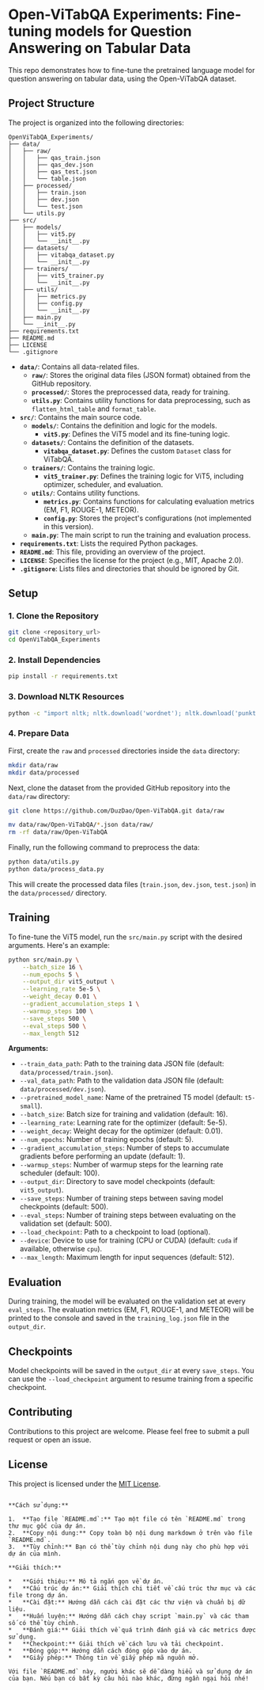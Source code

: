 # Open-ViTabQA Experiments: Fine-tuning models for Question Answering on Tabular Data

This repo demonstrates how to fine-tune the pretrained language model for question answering on tabular data, using the Open-ViTabQA dataset.

## Project Structure

The project is organized into the following directories:

```
OpenViTabQA_Experiments/
├── data/
│   ├── raw/
│   │   ├── qas_train.json
│   │   ├── qas_dev.json
│   │   ├── qas_test.json
│   │   └── table.json
│   ├── processed/
│   │   ├── train.json
│   │   ├── dev.json
│   │   └── test.json
│   └── utils.py
├── src/
│   ├── models/
│   │   ├── vit5.py
│   │   └── __init__.py
│   ├── datasets/
│   │   ├── vitabqa_dataset.py
│   │   └── __init__.py
│   ├── trainers/
│   │   ├── vit5_trainer.py
│   │   └── __init__.py
│   ├── utils/
│   │   ├── metrics.py
│   │   ├── config.py
│   │   └── __init__.py
│   ├── main.py
│   └── __init__.py
├── requirements.txt
├── README.md
├── LICENSE
└── .gitignore
```

*   **`data/`**: Contains all data-related files.
    *   **`raw/`**: Stores the original data files (JSON format) obtained from the GitHub repository.
    *   **`processed/`**: Stores the preprocessed data, ready for training.
    *   **`utils.py`**: Contains utility functions for data preprocessing, such as `flatten_html_table` and `format_table`.
*   **`src/`**: Contains the main source code.
    *   **`models/`**: Contains the definition and logic for the models.
        *   **`vit5.py`**: Defines the ViT5 model and its fine-tuning logic.
    *   **`datasets/`**: Contains the definition of the datasets.
        *   **`vitabqa_dataset.py`**: Defines the custom `Dataset` class for ViTabQA.
    *   **`trainers/`**: Contains the training logic.
        *   **`vit5_trainer.py`**: Defines the training logic for ViT5, including optimizer, scheduler, and evaluation.
    *   **`utils/`**: Contains utility functions.
        *   **`metrics.py`**: Contains functions for calculating evaluation metrics (EM, F1, ROUGE-1, METEOR).
        *   **`config.py`**: Stores the project's configurations (not implemented in this version).
    *   **`main.py`**: The main script to run the training and evaluation process.
*   **`requirements.txt`**: Lists the required Python packages.
*   **`README.md`**: This file, providing an overview of the project.
*   **`LICENSE`**: Specifies the license for the project (e.g., MIT, Apache 2.0).
*   **`.gitignore`**: Lists files and directories that should be ignored by Git.

## Setup

### 1. Clone the Repository

```bash
git clone <repository_url>
cd OpenViTabQA_Experiments
```

### 2. Install Dependencies

```bash
pip install -r requirements.txt
```

### 3. Download NLTK Resources

```bash
python -c "import nltk; nltk.download('wordnet'); nltk.download('punkt')"
```

### 4. Prepare Data

First, create the `raw` and `processed` directories inside the `data` directory:

```bash
mkdir data/raw
mkdir data/processed
```

Next, clone the dataset from the provided GitHub repository into the `data/raw` directory:

```bash
git clone https://github.com/DuzDao/Open-ViTabQA.git data/raw
```

```bash
mv data/raw/Open-ViTabQA/*.json data/raw/
rm -rf data/raw/Open-ViTabQA
```


Finally, run the following command to preprocess the data:

```bash
python data/utils.py
python data/process_data.py
```

This will create the processed data files (`train.json`, `dev.json`, `test.json`) in the `data/processed/` directory.

## Training

To fine-tune the ViT5 model, run the `src/main.py` script with the desired arguments. Here's an example:

```bash
python src/main.py \
    --batch_size 16 \
    --num_epochs 5 \
    --output_dir vit5_output \
    --learning_rate 5e-5 \
    --weight_decay 0.01 \
    --gradient_accumulation_steps 1 \
    --warmup_steps 100 \
    --save_steps 500 \
    --eval_steps 500 \
    --max_length 512
```

**Arguments:**

*   `--train_data_path`: Path to the training data JSON file (default: `data/processed/train.json`).
*   `--val_data_path`: Path to the validation data JSON file (default: `data/processed/dev.json`).
*   `--pretrained_model_name`: Name of the pretrained T5 model (default: `t5-small`).
*   `--batch_size`: Batch size for training and validation (default: 16).
*   `--learning_rate`: Learning rate for the optimizer (default: 5e-5).
*   `--weight_decay`: Weight decay for the optimizer (default: 0.01).
*   `--num_epochs`: Number of training epochs (default: 5).
*   `--gradient_accumulation_steps`: Number of steps to accumulate gradients before performing an update (default: 1).
*   `--warmup_steps`: Number of warmup steps for the learning rate scheduler (default: 100).
*   `--output_dir`: Directory to save model checkpoints (default: `vit5_output`).
*   `--save_steps`: Number of training steps between saving model checkpoints (default: 500).
*   `--eval_steps`: Number of training steps between evaluating on the validation set (default: 500).
*   `--load_checkpoint`: Path to a checkpoint to load (optional).
*   `--device`: Device to use for training (CPU or CUDA) (default: `cuda` if available, otherwise `cpu`).
*   `--max_length`: Maximum length for input sequences (default: 512).

## Evaluation

During training, the model will be evaluated on the validation set at every `eval_steps`. The evaluation metrics (EM, F1, ROUGE-1, and METEOR) will be printed to the console and saved in the `training_log.json` file in the `output_dir`.

## Checkpoints

Model checkpoints will be saved in the `output_dir` at every `save_steps`. You can use the `--load_checkpoint` argument to resume training from a specific checkpoint.

## Contributing

Contributions to this project are welcome. Please feel free to submit a pull request or open an issue.

## License

This project is licensed under the [MIT License](LICENSE).
```

**Cách sử dụng:**

1.  **Tạo file `README.md`:** Tạo một file có tên `README.md` trong thư mục gốc của dự án.
2.  **Copy nội dung:** Copy toàn bộ nội dung markdown ở trên vào file `README.md`.
3.  **Tùy chỉnh:** Bạn có thể tùy chỉnh nội dung này cho phù hợp với dự án của mình.

**Giải thích:**

*   **Giới thiệu:** Mô tả ngắn gọn về dự án.
*   **Cấu trúc dự án:** Giải thích chi tiết về cấu trúc thư mục và các file trong dự án.
*   **Cài đặt:** Hướng dẫn cách cài đặt các thư viện và chuẩn bị dữ liệu.
*   **Huấn luyện:** Hướng dẫn cách chạy script `main.py` và các tham số có thể tùy chỉnh.
*   **Đánh giá:** Giải thích về quá trình đánh giá và các metrics được sử dụng.
*   **Checkpoint:** Giải thích về cách lưu và tải checkpoint.
*   **Đóng góp:** Hướng dẫn cách đóng góp vào dự án.
*   **Giấy phép:** Thông tin về giấy phép mã nguồn mở.

Với file `README.md` này, người khác sẽ dễ dàng hiểu và sử dụng dự án của bạn. Nếu bạn có bất kỳ câu hỏi nào khác, đừng ngần ngại hỏi nhé!
